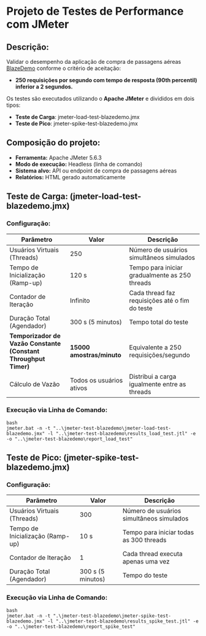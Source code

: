 # Projeto de Testes de Performance com JMeter

## Descrição:

Validar o desempenho da aplicação de compra de passagens aéreas [BlazeDemo](https://www.blazedemo.com) conforme o critério de aceitação:

- **250 requisições por segundo com tempo de resposta (90th percentil) inferior a 2 segundos.**

Os testes são executados utilizando o **Apache JMeter** e divididos em dois tipos:
- **Teste de Carga**: jmeter-load-test-blazedemo.jmx
- **Teste de Pico**: jmeter-spike-test-blazedemo.jmx

## Composição do projeto:

- **Ferramenta:** Apache JMeter 5.6.3  
- **Modo de execução:** Headless (linha de comando)  
- **Sistema alvo:** API ou endpoint de compra de passagens aéreas  
- **Relatórios:** HTML gerado automaticamente  

## Teste de Carga: (jmeter-load-test-blazedemo.jmx)

### Configuração:
| Parâmetro | Valor | Descrição |
|------------|--------|-----------|
| Usuários Virtuais (Threads) | 250 | Número de usuários simultâneos simulados |
| Tempo de Inicialização (Ramp-up) | 120 s | Tempo para iniciar gradualmente as 250 threads |
| Contador de Iteração | Infinito | Cada thread faz requisições até o fim do teste |
| Duração Total (Agendador) | 300 s (5 minutos) | Tempo total do teste |
| **Temporizador de Vazão Constante (Constant Throughput Timer)** | **15000 amostras/minuto** | Equivalente a 250 requisições/segundo |
| Cálculo de Vazão | Todos os usuários ativos | Distribui a carga igualmente entre as threads |

### Execução via Linha de Comando:
```
bash
jmeter.bat -n -t "..\jmeter-test-blazedemo\jmeter-load-test-blazedemo.jmx" -l "..\jmeter-test-blazedemo\results_load_test.jtl" -e -o "..\jmeter-test-blazedemo\report_load_test"
```

## Teste de Pico: (jmeter-spike-test-blazedemo.jmx)

### Configuração:
| Parâmetro | Valor | Descrição |
|------------|--------|-----------|
| Usuários Virtuais (Threads) | 300 | Número de usuários simultâneos simulados |
| Tempo de Inicialização (Ramp-up) | 10 s | Tempo para iniciar todas as 300 threads |
| Contador de Iteração | 1 | Cada thread executa apenas uma vez|
| Duração Total (Agendador) | 300 s (5 minutos) | Tempo do teste |

### Execução via Linha de Comando:
```
bash
jmeter.bat -n -t ".\jmeter-test-blazedemo\jmeter-spike-test-blazedemo.jmx" -l "..\jmeter-test-blazedemo\results_spike_test.jtl" -e -o "..\jmeter-test-blazedemo\report_spike_test"
```
